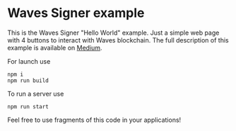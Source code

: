 # Waves Signer example

This is the Waves Signer "Hello World" example. Just a simple web page with 4 buttons to interact with Waves blockchain. The full description of this example is available on [Medium](https://medium.com/@izhur27/getting-started-with-waves-signer-893017c9b7ae). 

For launch use 
```shell
npm i 
npm run build
```

To run a server use
```shell
npm run start
```

Feel free to use fragments of this code in your applications!
